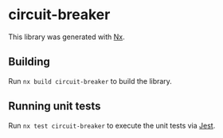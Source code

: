 # circuit-breaker

This library was generated with [Nx](https://nx.dev).

## Building

Run `nx build circuit-breaker` to build the library.

## Running unit tests

Run `nx test circuit-breaker` to execute the unit tests via [Jest](https://jestjs.io).
